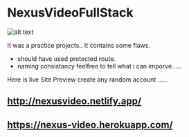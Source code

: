 # NexusVideoFullStack


![alt text](https://res.cloudinary.com/dbi3j4bvc/image/upload/v1624813418/NexusVideo/nexus_video_fq8n8c.jpg)

It was a practice projects.. 
It contains some flaws.
- should have used protected route.
- naming consistancy 
feelfree to tell what i can imporve......

Here is live Site Preview    create any random account ...... 


## http://nexusvideo.netlify.app/
## https://nexus-video.herokuapp.com/
